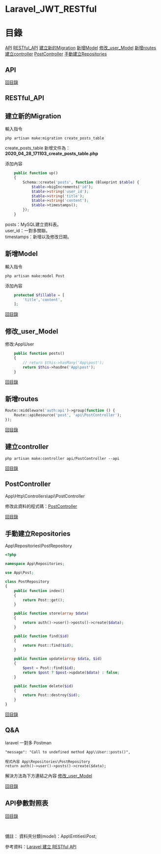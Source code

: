 # Laravel_JWT_RESTful

# 目錄
[API](#API)
[RESTful_API](#RESTful_API)
[建立新的Migration](#建立新的Migration)
[新增Model](#新增Model)
[修改_user_Model](#修改_user_Model)
[新增routes](#新增routes)
[建立controller](#建立controller)
[PostController](#PostController)
[手動建立Repositories](#手動建立Repositories)

## API

[回目錄](#目錄)

## RESTful_API


## 建立新的Migration
輸入指令
~~~
php artisan make:migration create_posts_table
~~~
create_posts_table
新增文件為：**2020_04_28_171103_create_posts_table.php**

添加內容
```php
    public function up()
    {
        Schema::create('posts', function (Blueprint $table) {
            $table->bigIncrements('id');
            $table->string('user_id');
            $table->string('title');
            $table->string('content');
            $table->timestamps();
        });
    }
```

posts：MySQL建立資料表。<br>
user_id：一對多關聯。<br>
timestamps：新增以及修改日期。

## 新增Model
輸入指令
~~~
php artisan make:model Post
~~~
添加內容
```php
    protected $fillable = [
    	'title','content',
    ];
```

[回目錄](#目錄)

## 修改_user_Model
修改:App\User
```php
    public function posts()
    {
        // return $this->hasMany('App\post');
        return $this->hasOne('App\post');
    }
```

[回目錄](#目錄)


## 新增routes

```php
Route::middleware('auth:api')->group(function () {
    Route::apiResource('post', 'api\PostController');
});
```

[回目錄](#目錄)

## 建立controller
~~~
php artisan make:controller api/PostController --api
~~~

[回目錄](#目錄)

## PostController
App\Http\Controllers\api\PostController

修改此資料的程式碼：<a href="https://github.com/iachievedream/blog-laravel-jwt/blob/master/app/Http/Controllers/api/PostController.php">PostController</a><br>




[回目錄](#目錄)

## 手動建立Repositories
App\Repositories\PostRepository
```php
<?php

namespace App\Repositories;

use App\Post;

class PostRepository
{
    public function index()
    {
        return Post::get();
    }

    public function store(array $data)
    {
        return auth()->user()->posts()->create($data);
    }

    public function find($id)
    {
        return Post::find($id);
    }

    public function update(array $data, $id)
    {
        $post = Post::find($id);
        return $post ? $post->update($data) : false;
    }

    public function delete($id)
    {
        return Post::destroy($id);
    }
}
```


[回目錄](#目錄)

## Q&A
laravel 一對多
Postman
~~~
"message": "Call to undefined method App\\User::posts()",

程式內容 App\Repositories\PostRepository
return auth()->user()->posts()->create($data);
~~~
解決方法為下方連結之內容
[修改_user_Model](#修改_user_Model)

[回目錄](#目錄)


## API參數對照表

[回目錄](#目錄)

<a href=""></a><br>

備註：
資料夾分類(model)：App\Entities\Post;


參考資料：<a href="https://hackmd.io/@8irD0FCGSQqckvMnLpAmzw/Hk8QeMNLz?type=view%EF%BC%89">Laravel 建立 RESTful API</a><br>
